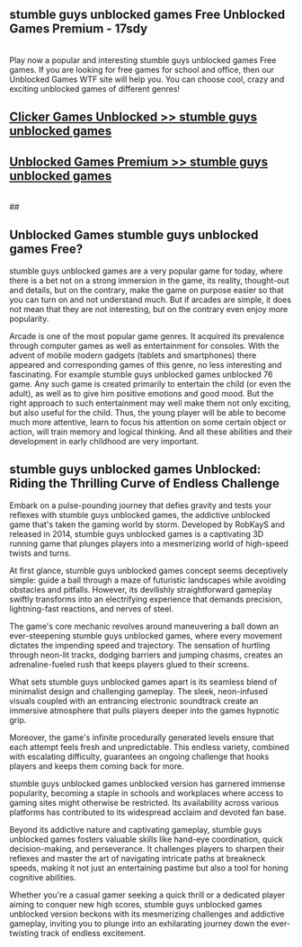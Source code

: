 ## stumble guys unblocked games Free Unblocked Games Premium - 17sdy <br>
<br>
Play now a popular and interesting stumble guys unblocked games Free games. If you are looking for free games for school and office, then our Unblocked Games WTF site will help you. You can choose cool, crazy and exciting unblocked games of different genres!


##  [Clicker Games Unblocked >> stumble guys unblocked games](http://freeplayer.one?title=stumble_guys_unblocked_games&ref=05)

##  [Unblocked Games Premium >> stumble guys unblocked games](http://freeplayer.one?title=stumble_guys_unblocked_games&ref=05)
  <br>
  ##



## Unblocked Games stumble guys unblocked games Free?

stumble guys unblocked games are a very popular game for today, where there is a bet not on a strong immersion in the game, its reality, thought-out and details, but on the contrary, make the game on purpose easier so that you can turn on and not understand much. But if arcades are simple, it does not mean that they are not interesting, but on the contrary even enjoy more popularity.

Arcade is one of the most popular game genres. It acquired its prevalence through computer games as well as entertainment for consoles. With the advent of mobile modern gadgets (tablets and smartphones) there appeared and corresponding games of this genre, no less interesting and fascinating. For example stumble guys unblocked games unblocked 76 game. Any such game is created primarily to entertain the child (or even the adult), as well as to give him positive emotions and good mood. But the right approach to such entertainment may well make them not only exciting, but also useful for the child. Thus, the young player will be able to become much more attentive, learn to focus his attention on some certain object or action, will train memory and logical thinking. And all these abilities and their development in early childhood are very important.

##  stumble guys unblocked games Unblocked: Riding the Thrilling Curve of Endless Challenge

Embark on a pulse-pounding journey that defies gravity and tests your reflexes with stumble guys unblocked games, the addictive unblocked game that's taken the gaming world by storm. Developed by RobKayS and released in 2014, stumble guys unblocked games is a captivating 3D running game that plunges players into a mesmerizing world of high-speed twists and turns.

At first glance, stumble guys unblocked games concept seems deceptively simple: guide a ball through a maze of futuristic landscapes while avoiding obstacles and pitfalls. However, its devilishly straightforward gameplay swiftly transforms into an electrifying experience that demands precision, lightning-fast reactions, and nerves of steel.

The game's core mechanic revolves around maneuvering a ball down an ever-steepening stumble guys unblocked games, where every movement dictates the impending speed and trajectory. The sensation of hurtling through neon-lit tracks, dodging barriers and jumping chasms, creates an adrenaline-fueled rush that keeps players glued to their screens.

What sets stumble guys unblocked games apart is its seamless blend of minimalist design and challenging gameplay. The sleek, neon-infused visuals coupled with an entrancing electronic soundtrack create an immersive atmosphere that pulls players deeper into the games hypnotic grip.

Moreover, the game's infinite procedurally generated levels ensure that each attempt feels fresh and unpredictable. This endless variety, combined with escalating difficulty, guarantees an ongoing challenge that hooks players and keeps them coming back for more.

stumble guys unblocked games unblocked version has garnered immense popularity, becoming a staple in schools and workplaces where access to gaming sites might otherwise be restricted. Its availability across various platforms has contributed to its widespread acclaim and devoted fan base.

Beyond its addictive nature and captivating gameplay, stumble guys unblocked games fosters valuable skills like hand-eye coordination, quick decision-making, and perseverance. It challenges players to sharpen their reflexes and master the art of navigating intricate paths at breakneck speeds, making it not just an entertaining pastime but also a tool for honing cognitive abilities.

Whether you're a casual gamer seeking a quick thrill or a dedicated player aiming to conquer new high scores, stumble guys unblocked games unblocked version beckons with its mesmerizing challenges and addictive gameplay, inviting you to plunge into an exhilarating journey down the ever-twisting track of endless excitement.